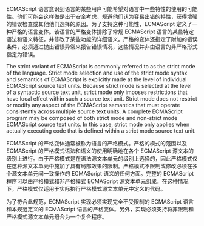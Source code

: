 ECMAScript 语言意识到语言的某些用户可能希望对语言中一些特性的使用的可能性。他们可能会这样做是出于安全考虑，规避他们认为容易出错的特性，获得增强的错误检查或其他他们选择的原因。为了支持这种可能性，ECMAScript 定义了一种严格的语言变体。该语言的严格变体排除了常规 ECMAScript 语言的某些特定语法和语义特征，并修改了某些功能的详细语义。严格的变体还指定了附加的错误条件，必须通过抛出错误异常来报告错误情况，这些情况并非由语言的非严格形式指定为错误。

The strict variant of ECMAScript is commonly referred to as the strict mode of the language. Strict mode selection and use of the strict mode syntax and semantics of ECMAScript is explicitly made at the level of individual ECMAScript source text units. Because strict mode is selected at the level of a syntactic source text unit, strict mode only imposes restrictions that have local effect within such a source text unit. Strict mode does not restrict or modify any aspect of the ECMAScript semantics that must operate consistently across multiple source text units. A complete ECMAScript program may be composed of both strict mode and non-strict mode ECMAScript source text units. In this case, strict mode only applies when actually executing code that is defined within a strict mode source text unit.

ECMAScript 的严格变体通常被称为语言的严格模式。严格的模式的范围以及 ECMAScript 的严格模式语法和语义的使用明确地在各个 ECMAScript 源文本的级别上进行。由于严格模式是在语法源文本单元的级别上选择的，因此严格模式仅在这种源文本单元中施加了具有局部效果的限制。严格模式不限制或修改必须在多个源文本单元间一致操作的 ECMAScript 语义的任何方面。完整的 ECMAScript 程序可以由严格模式和非严格模式 ECMAScript 源文本单元组成。在这种情况下，严格模式仅适用于实际执行严格模式源文本单元中定义的代码。

为了符合此规范，ECMAScript 实现必须实现完全不受限制的 ECMAScript 语言和本规范定义的 ECMAScript 语言的严格变体。另外，实现必须支持将非限制和严格模式源文本单元组合为一个复合程序。
